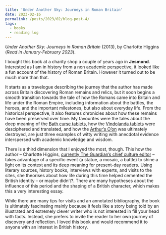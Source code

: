 ```yaml
---
title: 'Under Another Sky: Journeys in Roman Britain'
date: 2023-02-16
permalink: /posts/2023/02/blog-post-4/
tags:
  - books
  - reading log
---
```


_Under Another Sky: Journeys in Roman Britain_ (2013), by Charlotte Higgins (*Read in January-February 2023*).

I bought this book at a charity shop a couple of years ago in **Jesmond**. Interested as I am in history from a non academic perspective, it looked like a fun account of the history of Roman Britain. However it turned out to be much more than that.

It starts as a travelogue describing the journey that the author has made across Britain discovering Roman remains and relics, but it soon begins a smooth transition towards the tale of how the Romans came into Britain and life under the Roman Empire, including information about the battles, the heroes, and the important milestones, but also about everyday life. From the historical perspective, it also features chronicles about how these remains have been preserved over time. My favourites were the tales about the deep meaning of the [Bath curse tablets](https://en.wikipedia.org/wiki/Bath_curse_tablets), how the [Vindolanda tablets](https://en.wikipedia.org/wiki/Vindolanda_tablets) were desciphered and translated, and how the [Arthur’s O’on](https://en.wikipedia.org/wiki/Arthur%27s_O%27on) was ultimately destroyed, are just three examples of witty writing with anecdotal evidence interspersed with academic knowledge and wisdom.

There is a third dimension that I enjoyed the most, though. This how the author – Charlotte Higgins, [currently The Guardian’s chief culture editor](https://www.theguardian.com/profile/charlottehiggins) – takes advantage of a specific event (a statue, a mosaic, a battle) to shine a light on its context and its deep meaning for present-day readers. Using literary sources, history books, interviews with experts, and visits to the sites, she theorises about how life during this time helped cemented the British identity – or maybe didn’t?. There are many hypotheses about the influence of this period and the shaping of a British character, which makes this a very interesting essay.

While there are many tips for visits and an annotated bibliography, the book is ultimately fascinating mainly because it feels like a story being told by an illustrated and extremely clever writer who is not interested in fill your head with facts. Instead, she prefers to invite the reader to her own journey of discovery and reflection. I loved this book and would recommend it to anyone with an interest in British history.

